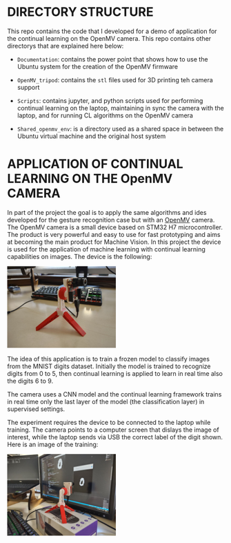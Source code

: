 # DIRECTORY STRUCTURE

This repo contains the code that I developed for a demo of application for the continual learning on the OpenMV camera. This repo contains other directorys that are explained here below:

- `Documentation`: contains the power point that shows how to use the Ubuntu system for the creation of the OpenMV firmware

- `OpenMV_tripod`: contains the `stl` files used for 3D printing teh camera support

- `Scripts`: contains jupyter, and python scripts used for performing continual learning on the laptop, maintaining in sync the camera with the laptop, and for running CL algorithms on the OpenMV camera

- `Shared_openmv_env`: is a directory used as a shared space in between the Ubuntu virtual machine and the original host system


# APPLICATION OF CONTINUAL LEARNING ON THE OpenMV CAMERA

In part of the project the goal is to apply the same algorithms and ides developed for the gesture recognition case but with an [OpenMV](https://openmv.io/) camera. The OpenMV camera is a small device based on STM32 H7 microcontroller. The product is very powerful and easy to use for fast prototyping and aims at becoming the main product for Machine Vision. In this project the device is used for the application of machine learning with continual learning capabilities on images.
The device is the following:

<img src="https://github.com/AlessandroAvi/Master_Thesis/blob/main/Images/OpenMV/stand_1.jpg" width=50% height=50%>

The idea of this application is to train a frozen model to classify images from the MNIST digits dataset. Initially the model is trained to recognize digits from 0 to 5, then continual learning is applied to learn in real time also the digits 6 to 9.

The camera uses a CNN model and the continual learning framework trains in real time only the last layer of the model (the classification layer) in supervised settings.

The experiment requires the device to be connected to the laptop while training. The camera points to a computer screen that dislays the image of interest, while the laptop sends via USB the correct label of the digit shown.
Here is an image of the training:

<img src="https://github.com/AlessandroAvi/Master_Thesis/blob/main/Images/OpenMV/stand_5.jpg" width=50% height=50%>